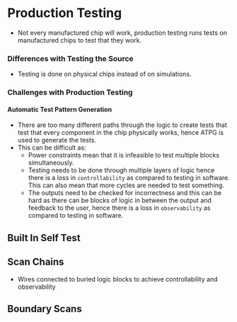 # Production Testing 
* Not every manufactured chip will work, production testing runs tests on manufactured chips to test that they work.
### Differences with Testing the Source
* Testing is done on physical chips instead of on simulations.
### Challenges with Production Testing
#### Automatic Test Pattern Generation 
* There are too many different paths through the logic to create tests that test that every component in the chip physically works, hence ATPG is used to generate the tests.
* This can be difficult as: 
	* Power constraints mean that it is infeasible to test multiple blocks simultaneously.
	* Testing needs to be done through multiple layers of logic hence there is a loss in `controllability` as compared to testing in software. This can also mean that more cycles are needed to test something.
	*  The outputs need to be checked for incorrectness and this can be hard as there can be blocks of logic in between the output and feedback to the user, hence there is a loss in `observability` as compared to testing in software.
## Built In Self Test


## Scan Chains
* Wires connected to buried logic blocks to achieve controllability and observability

## Boundary Scans
